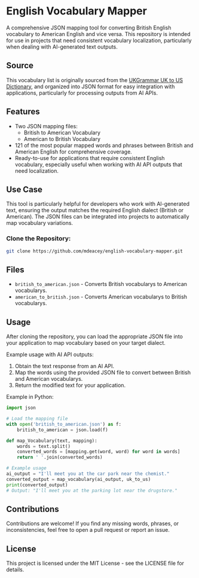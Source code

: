 # English Vocabulary Mapper

A comprehensive JSON mapping tool for converting British English vocabulary to American English and vice versa. This repository is intended for use in projects that need consistent vocabulary localization, particularly when dealing with AI-generated text outputs.

## Source

This vocabulary list is originally sourced from the [UKGrammar UK to US Dictionary](https://ukgrammar.com/the-definitive-uk-vs-us-Vocabulary-list/), and organized into JSON format for easy integration with applications, particularly for processing outputs from AI APIs.

## Features

- Two JSON mapping files:
  - British to American Vocabulary
  - American to British Vocabulary
- 121 of the most popular mapped words and phrases between British and American English for comprehensive coverage.
- Ready-to-use for applications that require consistent English vocabulary, especially useful when working with AI API outputs that need localization.

## Use Case

This tool is particularly helpful for developers who work with AI-generated text, ensuring the output matches the required English dialect (British or American). The JSON files can be integrated into projects to automatically map vocabulary variations.

### Clone the Repository:

```bash
git clone https://github.com/mdeacey/english-vocabulary-mapper.git
```

## Files

* `british_to_american.json` - Converts British vocabularys to American vocabularys.
* `american_to_british.json` - Converts American vocabularys to British vocabularys.

## Usage

After cloning the repository, you can load the appropriate JSON file into your application to map vocabulary based on your target dialect.

Example usage with AI API outputs:

1. Obtain the text response from an AI API.
2. Map the words using the provided JSON file to convert between British and American vocabularys.
3. Return the modified text for your application.

Example in Python:

```python
import json

# Load the mapping file
with open('british_to_american.json') as f:
    british_to_american = json.load(f)

def map_Vocabulary(text, mapping):
    words = text.split()
    converted_words = [mapping.get(word, word) for word in words]
    return ' '.join(converted_words)

# Example usage
ai_output = "I'll meet you at the car park near the chemist."
converted_output = map_vocabulary(ai_output, uk_to_us)
print(converted_output)
# Output: "I'll meet you at the parking lot near the drugstore."
```

## Contributions

Contributions are welcome! If you find any missing words, phrases, or inconsistencies, feel free to open a pull request or report an issue.

## License

This project is licensed under the MIT License - see the LICENSE file for details.
